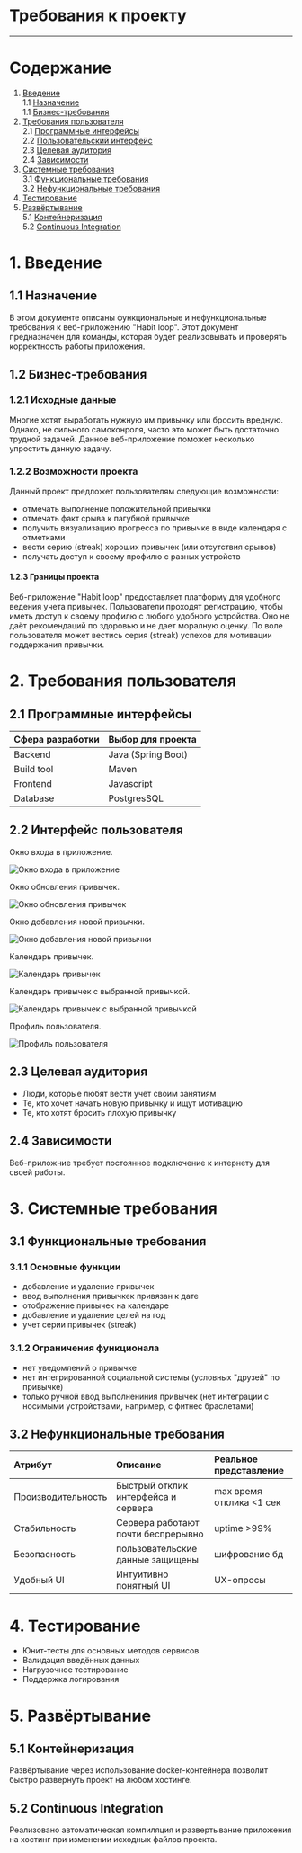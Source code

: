 # Требования к проекту
--- 

# Содержание
1. [Введение](#intro)  
1.1 [Назначение](#appointment)  
1.1 [Бизнес-требования](#business_requirements)  
2. [Требования пользователя](#user_requirements)   
2.1 [Программные интерфейсы](#program_interfaces)  
2.2 [Пользовательский интерфейс](#user_interface)  
2.3 [Целевая аудитория](#target_audience)  
2.4 [Зависимости](#dependencies)  
3. [Системные требования](#system_requerments)  
3.1 [Функциональные требования](#functional_requirements)  
3.2 [Нефункциональные требования](#nonfunctional_requirements)  
4. [Тестирование](#testing)  
5. [Развёртывание](#deployment)  
5.1 [Контейнеризация](#containerization)  
5.2 [Continuous Integration](#ci)  

<a name="intro"></a>

# 1. Введение

<a name="appointment"/>

## 1.1 Назначение
В этом документе описаны функциональные и нефункциональные требования к веб-приложению "Habit loop". Этот документ предназначен для команды, которая будет реализовывать и проверять корректность работы приложения.

<a name="business_requirements"/>

## 1.2 Бизнес-требования

### 1.2.1 Исходные данные
Многие хотят выработать нужную им привычку или бросить вредную. Однако, не сильного самоконроля, часто это может быть достаточно трудной задачей. Данное веб-приложение поможет несколько упростить данную задачу. 

### 1.2.2 Возможности проекта
Данный проект предложет пользователям следующие возможности:
- отмечать выполнение положительной привычки
- отмечать факт срыва к пагубной привычке
- получить визуализацию прогресса по привычке в виде календаря с отметками
- вести серию (streak) хороших привычек (или отсутствия срывов)
- получать доступ к своему профилю с разных устройств

#### 1.2.3 Границы проекта

Веб-приложение "Habit loop" предоставляет платформу для удобного ведения учета привычек. Пользователи проходят регистрацию, чтобы иметь доступ к своему профилю с любого удобного устройства. Оно не даёт рекомендаций по здоровью и не дает моралную оценку. По воле пользователя может вестись серия (streak) успехов для мотивации поддержания привычки. 

<a name="user_requirements"/>

# 2. Требования пользователя

<a name="program_interfaces"/>

## 2.1 Программные интерфейсы

| Сфера разработки | Выбор для проекта |
|:---|:---|
| Backend |Java (Spring Boot) |
| Build tool | Maven |
| Frontend | Javascript |
| Database | PostgresSQL |

<a name="user_interface"/>

## 2.2 Интерфейс пользователя

Окно входа в приложение.  

![Окно входа в приложение](../mockups/LoginPageMockup.png)  

Окно обновления привычек.  

![Окно обновления привычек](./mockups/IncrementHabitMockup.png)  


Окно добавления новой привычки.  

![Окно добавления новой привычки](./mockups/AddHabitMockup.png)  

Календарь привычек.  

![Календарь привычек](./mockups/CalendarMockup.png)  

Календарь привычек с выбранной привычкой.  

![Календарь привычек с выбранной привычкой](./mockups/SelectedHabitCalendarMockup.png)  

Профиль пользователя.

![Профиль пользователя](./mockups/ProfileMockup.png)  

<a name="target_audience"/>

## 2.3 Целевая аудитория

- Люди, которые любят вести учёт своим занятиям
- Те, кто хочет начать новую привычку и ищут мотивацию
- Те, кто хотят бросить плохую привычку

<a name="dependencies"/>

## 2.4 Зависимости

Веб-приложние требует постоянное подключение к интернету для своей работы.

<a name="system_requerments"/>

# 3. Системные требования

<a name="functional_requirements"/>

## 3.1 Функциональные требования

### 3.1.1 Основные функции

- добавление и удаление привычек
- ввод выполнения привычкек привязан к дате
- отображение привычек на календаре
- добавление и удаление целей на год
- учет серии привычек (streak)

### 3.1.2 Ограничения функционала

- нет уведомлений о привычке
- нет интегрированной социальной системы (условных "друзей" по привычке)
- только ручной ввод выполнениния привычек (нет интеграции с носимыми устройствами, например, с фитнес браслетами)

<a name="nonfunctional_requirements"/>

## 3.2 Нефункциональные требования

| Атрибут | Описание | Реальное представление |
|:---|:---|:---|
| Производительность | Быстрый отклик интерфейса и сервера| max время отклика <1 cек|
| Стабильность | Сервера работают почти беспрерывно| uptime >99% | 
| Безопасность | пользовательские данные защищены | шифрование бд|
| Удобный UI | Интуитивно понятный UI| UX-опросы |

<a name="testing"/>

# 4. Тестирование

- Юнит-тесты для основных методов сервисов
- Валидация введённых данных 
- Нагрузочное тестирование
- Поддержка логирования

<a name="deployment"/>

# 5. Развёртывание

<a name="containerization"/>

## 5.1 Контейнеризация

Развёртывание через использование docker-контейнера позволит быстро развернуть проект на любом хостинге.

<a name="ci"/>

## 5.2 Continuous Integration

Реализовано автоматическая компиляция и развертывание приложения на хостинг при изменении исходных файлов проекта.